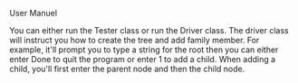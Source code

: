 User Manuel

You can either run the Tester class or run the Driver class. 
The driver class will instruct you how to create the tree and add family member. For 
example, it'll prompt you to type a string for the root then you can either enter Done to
quit the program or enter 1 to add a child. When adding a child, you'll first enter the
parent node and then the child node.